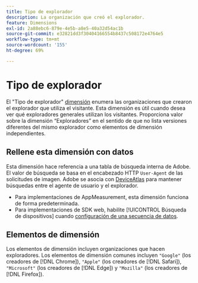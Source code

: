 ```yaml
---
title: Tipo de explorador
description: La organización que creó el explorador.
feature: Dimensions
exl-id: 2a88ebc6-879e-4e5b-a8e5-40a32d54ac1b
source-git-commit: e32821dd3f30404166554b8437c508172e4764e5
workflow-type: tm+mt
source-wordcount: '155'
ht-degree: 69%

---
```


# Tipo de explorador

El &quot;Tipo de explorador&quot; [dimensión](overview.md) enumera las organizaciones que crearon el explorador que utiliza el visitante. Esta dimensión es útil cuando desea ver qué exploradores generales utilizan los visitantes. Proporciona valor sobre la dimensión “Exploradores” en el sentido de que no lista versiones diferentes del mismo explorador como elementos de dimensión independientes.

## Rellene esta dimensión con datos

Esta dimensión hace referencia a una tabla de búsqueda interna de Adobe. El valor de búsqueda se basa en el encabezado HTTP `User-Agent` de las solicitudes de imagen. Adobe se asocia con [DeviceAtlas](https://deviceatlas.com/) para mantener búsquedas entre el agente de usuario y el explorador.

* Para implementaciones de AppMeasurement, esta dimensión funciona de forma predeterminada.
* Para implementaciones de SDK web, habilite [!UICONTROL Búsqueda de dispositivos] cuando [configuración de una secuencia de datos](https://experienceleague.adobe.com/docs/experience-platform/datastreams/configure.html?lang=es).

## Elementos de dimensión

Los elementos de dimensión incluyen organizaciones que hacen exploradores. Los elementos de dimensión comunes incluyen `"Google"` (los creadores de [!DNL Chrome]), `"Apple"` (los creadores de [!DNL Safari]), `"Microsoft"` (los creadores de [!DNL Edge]) y `"Mozilla"` (los creadores de [!DNL Firefox]).

